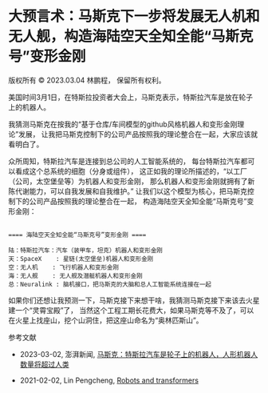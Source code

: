# 大预言术：马斯克下一步将发展无人机和无人舰，构造海陆空天全知全能“马斯克号”变形金刚

版权所有 © 2023.03.04 林鹏程， 保留所有权利。

美国时间3月1日，在特斯拉投资者大会上，马斯克表示，特斯拉汽车是放在轮子上的机器人。

我猜测马斯克在按我的“基于仓库/车间模型的github风格机器人和变形金刚理论”发展，
让我把马斯克控制下的公司产品按照我的理论整合在一起，大家应该就看明白了。

众所周知，特斯拉汽车是连接到总公司的人工智能系统的，
每台特斯拉汽车都可以看成这个总系统的细胞（分身或组件），
这正如我的理论所描述的，“以工厂（公司，太空堡垒等）为机器人和变形金刚，
那么机器人和变形金刚就拥有了新陈代谢能力，可以自我发展和自我维护。”
让我们以这个模型为核心，把马斯克控制下的公司产品按照我的理论整合在一起，
构造海陆空天全知全能“马斯克号”变形金刚：

```

==== 海陆空天全知全能“马斯克号”变形金刚 ====

陆：特斯拉汽车：汽车（装甲车，坦克）机器人和变形金刚
天：SpaceX    : 星链(太空堡垒)机器人和变形金刚
空：无人机    : 飞行机器人和变形金刚
海：无人舰    : 无人舰及潜艇机器人和变形金刚
总：Neuralink : 脑机接口，把马斯克的大脑和总人工智能系统连接在一起

```

如果你们还想让我预测一下，马斯克接下来想干啥，我猜测马斯克接下来该去火星建一个“灵霄宝殿”了，
当然这个工程工期长花费大，如果马斯克等不及了，可以在火星上找座山，挖个山洞住，把这座山命名为“奥林匹斯山”。

参考文献

- 2023-03-02, 澎湃新闻, [马斯克：特斯拉汽车是轮子上的机器人，人形机器人数量将超过人类](https://www.163.com/news/article/HUQGOA0E0001899O.html)

- 2021-02-02,  Lin Pengcheng, [Robots and transformers](https://github.com/linpengcheng/PurefunctionPipelineDataflow#Robots-and-transformers)

